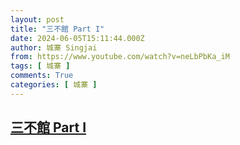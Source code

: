 ```yaml
---
layout: post
title: "三不館 Part I"
date: 2024-06-05T15:11:44.000Z
author: 城寨 Singjai
from: https://www.youtube.com/watch?v=neLbPbKa_iM
tags: [ 城寨 ]
comments: True
categories: [ 城寨 ]
---
```

<!--1717600304000-->
[三不館 Part I](https://www.youtube.com/watch?v=neLbPbKa_iM)
------

<div>

</div>
